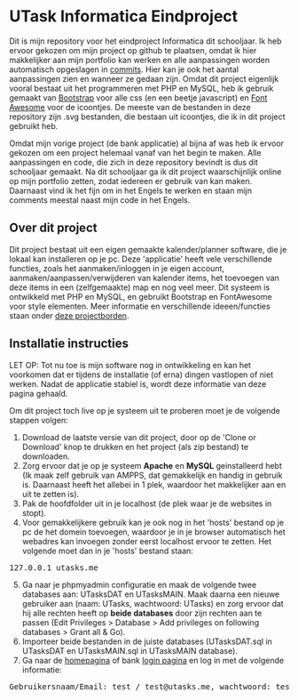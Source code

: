 # UTask Informatica Eindproject
Dit is mijn repository voor het eindproject Informatica dit schooljaar. Ik heb ervoor gekozen om mijn project op github te plaatsen, omdat ik hier makkelijker aan mijn
portfolio kan werken en alle aanpassingen worden automatisch opgeslagen in [commits](https://github.com/Tonemon/UTasks/commits/master). Hier kan je ook het aantal
aanpassingen zien en wanneer ze gedaan zijn. Omdat dit project eigenlijk vooral bestaat uit het programmeren met PHP en MySQL, heb ik gebruik gemaakt 
van [Bootstrap](https://getbootstrap.com/) voor alle css (en een beetje javascript) en [Font Awesome](https://fontawesome.com/) voor de icoontjes.
De meeste van de bestanden in deze repository zijn .svg bestanden, die bestaan uit icoontjes, die ik in dit project gebruikt heb.

Omdat mijn vorige project (de bank applicatie) al bijna af was heb ik ervoor gekozen om een project helemaal vanaf van het begin te maken. Alle aanpassingen en code, die zich in deze repository bevindt is dus dit schooljaar gemaakt. Na dit schooljaar ga ik dit project waarschijnlijk online op mijn portfolio zetten, zodat iedereen er gebruik van kan maken. Daarnaast vind ik het fijn om in het Engels te werken en staan mijn comments meestal naast mijn code in het Engels.

## Over dit project
Dit project bestaat uit een eigen gemaakte kalender/planner software, die je lokaal kan installeren op je pc. Deze 'applicatie' heeft vele verschillende functies, zoals het aanmaken/inloggen in je eigen account, aanmaken/aanpassen/verwijderen van kalender items, het toevoegen van deze items in een (zelfgemaakte) map en nog veel meer. Dit systeem is ontwikkeld met PHP en MySQL, en gebruikt Bootstrap en FontAwesome voor style elementen. Meer informatie en verschillende ideeen/functies staan onder [deze projectborden](https://github.com/Tonemon/UTasks/projects).

## Installatie instructies
LET OP: Tot nu toe is mijn software nog in ontwikkeling en kan het voorkomen dat er tijdens de installatie (of erna) dingen vastlopen of niet werken. Nadat de applicatie stabiel is, wordt deze informatie van deze pagina gehaald.

Om dit project toch live op je systeem uit te proberen moet je de volgende stappen volgen:
1. Download de laatste versie van dit project, door op de 'Clone or Download' knop te drukken en het project (als zip bestand) te downloaden.
2. Zorg ervoor dat je op je systeem **Apache** en **MySQL** geinstalleerd hebt (Ik maak zelf gebruik van AMPPS, dat gemakkelijk en handig in gebruik is. Daarnaast heeft het allebei in 1 plek, waardoor het makkelijker
aan en uit te zetten is). 
3. Pak de hoofdfolder uit in je localhost (de plek waar je de websites in stopt).
4. Voor gemakkelijkere gebruik kan je ook nog in het 'hosts' bestand op je pc de het domein toevoegen, waardoor je in je browser automatisch het webadres kan invoegen zonder eerst localhost ervoor te zetten.
Het volgende moet dan in je 'hosts' bestand staan:
<pre>127.0.0.1 utasks.me</pre>
5. Ga naar je phpmyadmin configuratie en maak de volgende twee databases aan: UTasksDAT en UTasksMAIN. Maak daarna een nieuwe gebruiker aan (naam: UTasks, wachtwoord: UTasks) en zorg ervoor dat hij alle rechten heeft op
**beide databases** door zijn rechten aan te passen (Edit Privileges > Database > Add privileges on following databases > Grant all & Go).
6. Importeer beide bestanden in de juiste databases (UTasksDAT.sql in UTasksDAT en UTasksMAIN.sql in UTasksMAIN database).
7. Ga naar de <a href="http://utasks.me" target="_blank">homepagina</a> of bank <a href="http://utasks.me/login" target="_blank">login pagina</a> en log in met de volgende informatie:
<pre>Gebruikersnaam/Email: test / test@utasks.me, wachtwoord: test</pre>
